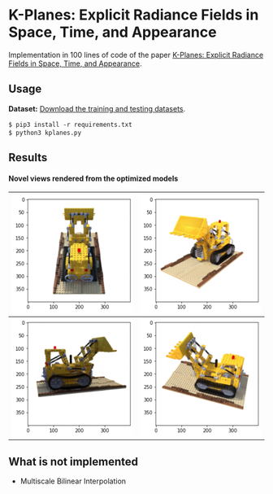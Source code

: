 # K-Planes: Explicit Radiance Fields in Space, Time, and Appearance

Implementation in 100 lines of code of the paper [K-Planes: Explicit Radiance Fields in Space, Time, and Appearance](https://arxiv.org/abs/2301.10241).

## Usage

**Dataset:** [Download the training and testing datasets](https://drive.google.com/drive/folders/18bwm-RiHETRCS5yD9G00seFIcrJHIvD-?usp=sharing).
```commandline
$ pip3 install -r requirements.txt
$ python3 kplanes.py
```

## Results



#### Novel views rendered from the optimized models



 ![](novel_views/img_0.png)              |  ![](novel_views/img_60.png) 
:-------------------------:|:-------------------------:
![](novel_views/img_120.png)  |  ![](novel_views/img_180.png)


## What is not implemented

- Multiscale Bilinear Interpolation